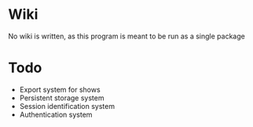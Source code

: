 # Wiki

No wiki is written, as this program is meant to be run as a single package

# Todo

- Export system for shows
- Persistent storage system
- Session identification system
- Authentication system